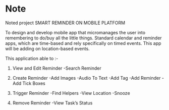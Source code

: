 # Note
Noted project
SMART REMINDER ON MOBILE PLATFORM 

To design and develop mobile app that micromanages the user into remembering to do/buy all the little things. Standard calendar and reminder apps, which are time-based and rely specifically on timed events. This app will be adding on location-based events.

This application able to :-
1) View and Edit Reminder
 -Search Reminder
  
2) Create Reminder
-Add Images
-Audio To Text
-Add Tag
-Add Reminder
-Add Tick Boxes

3) Trigger Reminder
-Find Helpers
-View Location
-Snooze

4) Remove Reminder
-View Task’s Status


